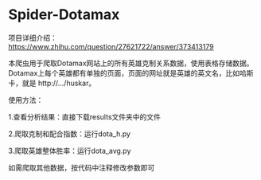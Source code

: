 # Spider-Dotamax

项目详细介绍：https://www.zhihu.com/question/27621722/answer/373413179

本爬虫用于爬取Dotamax网站上的所有英雄克制关系数据，使用表格存储数据。Dotamax上每个英雄都有单独的页面，页面的网址就是英雄的英文名，比如哈斯卡，就是 http://.../huskar。

使用方法：

1.查看分析结果：直接下载results文件夹中的文件

2.爬取克制和配合指数：运行dota_h.py

3.爬取英雄整体胜率：运行dota_avg.py

如需爬取其他数据，按代码中注释修改参数即可
